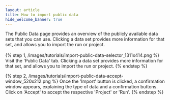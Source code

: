 ```yaml
---
layout: article
title: How to import public data
hide_welcome_banner: true
---
```


The Public Data page provides an overview of the publicly available data sets that you can use. Clicking a data set provides more information for that set, and allows you to import the run or project. 
<br />
<br />
{% step 1, /images/tutorials/import-public-data-selector_1311x414.png %}
Visit the 'Public Data' tab. Clicking a data set provides more information for that set, and allows you to import the run or project. 
{% endstep %}

{% step 2, /images/tutorials/import-public-data-accept-window_520x212.png %}
Once the 'Import' button is clicked, a confirmation window appears, explaining the type of data and a confirmation buttons. Click on 'Accept' to accept the respective 'Project' or 'Run'.
{% endstep %} 